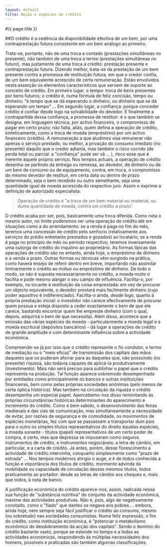 ```yaml
---
layout: default
title: Noção e espécies de crédito
---
```


#{{ page.title }}

##O crédito é a cedência da disponibilidade efectiva de um bem, por uma contraprestação futura consistente em um bem análogo ao primeiro.

Trata-se, portanto, não de uma troca a contado (prestações simultâneas no presente), não também de uma troca a termo (prestações simultâneas no futuro), mas justamente de uma troca a crédito: prestação presente e contraprestação futura.
Dizendo melhor, trata-se da prestação de um bem presente contra a promessa de restituição futura, em que o credor confia, de um bem equivalente acrescido de certa remuneração.
Estão envolvidos nesta asserção os elementos característicos que servem de suporte ao conceito de crédito. Em primeiro lugar, o tempo: troca de bens presentes por bens futuros; o crédito é, numa fórmula de feliz concisão, tempo ou dinheiro: "é tempo que se dá esperando o dinheiro, ou dinheiro que se dá esperando um tempo" ... Em segundo lugar, a confiança: porque conceder crédito é confiar desde logo na solvabilidade do devedor. E finalmente a contrapartida dessa confiança, a promessa de restituir: é o que também se designa, em linguagem técnica, por activo financeiro, o compromisso de pagar em certo prazo; não falta, aliás, quem defina a operação de crédito, sinteticamente, como a troca de moeda (empréstimo) por um activo financeiro (crédito).
A remuneração a que aludimos visa remunerar não apenas o serviço prestado, ou melhor, a privação do consumo imediato (no presente) daquilo que o credor adianta, mas também o risco corrido (de perda total ou parcial: a "confiança" pode ser vã ... ), risco esse que é inerente àquele próprio serviço.
Nos tempos actuais, a operação de crédito desenha-se partindo da entrega ou remessa, ao devedor, de dinheiro ou de um bem de consumo ou de equipamento, contra, em troca, o compromisso do mesmo devedor de restituir, em certa data ou dentro de prazo determinado, seja o bem recebido ou outro semelhante, seja uma quantidade igual de moeda acrescida do respectivo juro. Assim o exprime a definição de autorizado especialista:

> Operação de crédito é "a troca de um bem material ou imaterial, ou duma quantidade de moeda, contra um crédito a prazo".

O crédito acaba por ser, pois, basicamente uma troca diferida. Como nota o mesmo autor, no limite poderemos ver uma operação de crédito até em situações como a do arrendamento: se a renda é paga no fim do mês, teremos uma concessão de crédito pelo senhorio (relativamente aos serviços do prédio entretanto prestados e gozados) ao locatário; se a renda é paga no princípio do mês ou período respectivo, teremos inversamente uma outorga de crédito do inquilino ao proprietário.
As formas típicas das operações de crédito são no entanto, ainda hoje, o empréstimo de dinheiro e a venda a prazo. Outras formas ou técnicas vêm surgindo na prática, como haverá ensejo de referir den­tro em breve, importando não assimilar liminarmente o crédito ao mútuo ou empréstimo de dinheiro.
De todo o modo, se não é suposta necessariamente no crédito, a moeda muito o facilita e pode mesmo alargar o seu campo de influência. Facilita-o, por exemplo, no tocante à restituição da coisa emprestada: em vez de procurar um objecto equivalente, o devedor prestará mais facilmente dinheiro (cujo poder aquisitivo é indiferenciado). Facilita-o ainda, desde logo, quanto à própria prestação inicial: o investidor não carece efectivamente de procurar quem possua e esteja disposto a ceder exactamente o bem de que ele carece, bas­tando encontrar quem lhe empreste dinheiro (com o qual, depois, adquirirá o bem de que necessita). Além disso, acontece que a emissão das várias espécies de moeda - particularmente a moeda legal e a moeda escritural (depósitos bancários) - dá lugar a operações de crédito de grande amplitude e com determinante influência sobre a actividade económica.

Compreende-se já por isso que o crédito represente o fio condutor, o termo de mediação ou o "meio eficaz" de transmissão dos capitais das mãos daqueles que os puderam aforrar para as daqueles que, não possuindo (no presente) riqueza, são todavia capazes de aplicá-la produtivamente (investimento). Mais não será preciso para sublinhar o papel que o crédito representa na produção. Tal função aparece sobremodo desempenhada por entidades como principal­mente os bancos e outras instituições financeiras, bem como pelas próprias sociedades anónimas (pelo menos de certa óptica histórica).
Mas também na circulação da riqueza o crédito desempenha um especial papel. Apercebemo-nos disso remontando às próprias circunstâncias históricas determinantes do aparecimento e incremento do crédito. Como é bem sabido, o desenvolvimento das feiras medievais e das vias de comunicação, mas simultaneamente a necessidade de evitar, por razões de segurança e de comodidade, os movimentos de espécies monetárias, fez com que se passassem a transportar dum país para o outro os simples títulos representativos do direito àquelas espécies, à moeda sonante - títulos (papel) representativos de um certo poder de compra, é certo, mas que depressa se impuseram como seguros instrumentos de crédito, e instrumentos negociáveis: a letra de câmbio, em particular, e a carta de crédito. Já antes, porém, desse florescimento a actividade de crédito intervinha, conquanto simplesmente como "prazo de estrada" ... Nos tempos modernos atingiu o auge, e é de todos conhecida a função e importância dos títulos de crédito, mormente advinda da mobilidade ou capacidade de circulação desses mesmos títulos, todos praticamente ao portador: desde as letras de câmbio aos cheques e, mais que todos, à nota de banco.

A justificação económica do crédito aparece-nos, assim, radicada nessa sua função de "substância nutritiva" do conjunto da actividade económica, maxime das actividades produtivas. Não é, pois, algo de negativamente conotado, como o "fiado" que dantes se negava aos pobres ... embora, ainda hoje, nem sempre seja fácil justificar o cré­dito ao consumo, mesmo (ou sobretudo) nas sociedades consumistas. Numa feliz expressão, o fim do crédito, como instituição económica, é "potenciar o metabolismo económico do desdobramento da acção dos capitais".
Sendo o domínio do crédito bastante vasto, porque se estende no tempo e a todas as actividades económicas, respondendo às múltiplas necessidades dos homens, possíveis e praticadas são também algumas classificações.